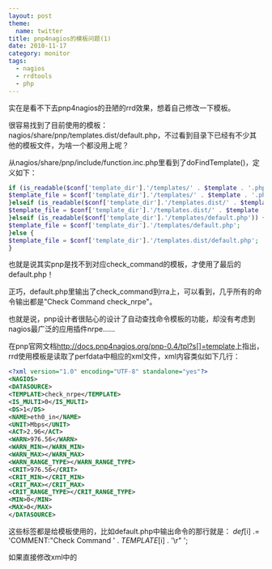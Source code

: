 ```yaml
---
layout: post
theme:
  name: twitter
title: pnp4nagios的模板问题(1)
date: 2010-11-17
category: monitor
tags:
  - nagios
  - rrdtools
  - php
---
```


实在是看不下去pnp4nagios的丑陋的rrd效果，想着自己修改一下模板。

很容易找到了目前使用的模板：nagios/share/pnp/templates.dist/default.php，不过看到目录下已经有不少其他的模板文件，为啥一个都没用上呢？

从nagios/share/pnp/include/function.inc.php里看到了doFindTemplate()，定义如下：
```php
if (is_readable($conf['template_dir'].'/templates/' . $template . '.php')) {
$template_file = $conf['template_dir'].'/templates/' . $template . '.php';
}elseif (is_readable($conf['template_dir'].'/templates.dist/' . $template . '.php')) {
$template_file = $conf['template_dir'].'/templates.dist/' . $template . '.php';
}elseif (is_readable($conf['template_dir'].'/templates/default.php')) {
$template_file = $conf['template_dir'].'/templates/default.php';
}else {
$template_file = $conf['template_dir'].'/templates.dist/default.php';
}
```
也就是说其实pnp是找不到对应check_command的模板，才使用了最后的default.php！

正巧，default.php里输出了check_command到rra上，可以看到，几乎所有的命令输出都是"Check Command check_nrpe"。

也就是说，pnp设计者很贴心的设计了自动查找命令模板的功能，却没有考虑到nagios最广泛的应用插件nrpe……

在pnp官网文档<a href="http://docs.pnp4nagios.org/pnp-0.4/tpl?s[]=template">http://docs.pnp4nagios.org/pnp-0.4/tpl?s[]=template</a>上指出，rrd使用模板是读取了perfdata中相应的xml文件，xml内容类似如下几行：
```xml
<?xml version="1.0" encoding="UTF-8" standalone="yes"?>
<NAGIOS>
<DATASOURCE>
<TEMPLATE>check_nrpe</TEMPLATE>
<IS_MULTI>0</IS_MULTI>
<DS>1</DS>
<NAME>eth0_in</NAME>
<UNIT>Mbps</UNIT>
<ACT>2.96</ACT>
<WARN>976.56</WARN>
<WARN_MIN></WARN_MIN>
<WARN_MAX></WARN_MAX>
<WARN_RANGE_TYPE></WARN_RANGE_TYPE>
<CRIT>976.56</CRIT>
<CRIT_MIN></CRIT_MIN>
<CRIT_MAX></CRIT_MAX>
<CRIT_RANGE_TYPE></CRIT_RANGE_TYPE>
<MIN>0</MIN>
<MAX>0</MAX>
</DATASOURCE>
```
这些标签都是给模板使用的，比如default.php中输出命令的那行就是：
$def[$i] .= 'COMMENT:"Check Command ' . $TEMPLATE[$i] . '\r" ';

如果直接修改xml中的<TEMPLATE>标签内容，确实可以调用成新的模板显示。但间隔时间一过，xml就自动更新成默认配置输出的结果……

解决在大规模环境下nrpe监控数据绘图模板的问题~或许还得继续查找xml的定义，待续ing~

补充：看到官网如下网页，似乎是针对这个问题的，英文慢慢啃~
<a href="http://docs.pnp4nagios.org/pnp-0.4/tpl_custom">http://docs.pnp4nagios.org/pnp-0.4/tpl_custom</a>
